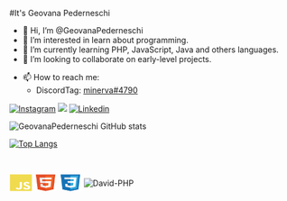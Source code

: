 #It's Geovana Pederneschi


- 👋 Hi, I’m @GeovanaPederneschi
- 👀 I’m interested in learn about programming.
- 🌱 I’m currently learning PHP, JavaScript, Java and others languages.
- 💞️ I’m looking to collaborate on early-level projects.
 <h>
  
- 📫 How to reach me:
   - DiscordTag: [minerva#4790](https://discord.com/channels/@me)

<p aling="center">

[![Instagram](https://img.shields.io/badge/Instagram-E4405F?style=for-the-badge&logo=instagram&logoColor=white
)](https://instagram.com/geh.pederneschi/)
<a href = "mailto:geovanapederneschi@gmail.com"><img src="https://img.shields.io/badge/-Gmail-%23333?style=for-the-badge&logo=gmail&logoColor=white" target="_blank"></a>
[![Linkedin](https://img.shields.io/badge/LinkedIn-0077B5?style=for-the-badge&logo=linkedin&logoColor=white)](https://www.linkedin.com/in/geovana-pederneschi-691772226/)
 </p>

![GeovanaPederneschi GitHub stats](https://github-readme-stats.vercel.app/api?username=GeovanaPederneschi&show_icons=true&theme=dracula)


[![Top Langs](https://github-readme-stats.vercel.app/api/top-langs/?username=GeovanaPederneschi&how_icons=true&theme=dracula&layout=compact)](https://github.com/anuraghazra/github-readme-stats)

##

<div style="display: inline_block"><br>
  <img align="center" alt="David-Js" height="30" width="40" src="https://raw.githubusercontent.com/devicons/devicon/master/icons/javascript/javascript-plain.svg"/>
<img align="center" alt="David-HTML" height="30" width="40" src="https://raw.githubusercontent.com/devicons/devicon/master/icons/html5/html5-original.svg">
  <img align="center" alt="David-CSS" height="30" width="40" src="https://raw.githubusercontent.com/devicons/devicon/master/icons/css3/css3-original.svg">
  <img align="center" alt="David-PHP" height="30" width="40" src="https://cdn.jsdelivr.net/gh/devicons/devicon/icons/php/php-plain.svg">
</div>
